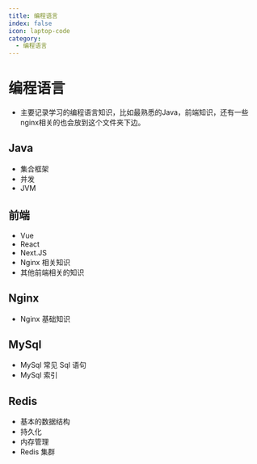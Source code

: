 ```yaml
---
title: 编程语言
index: false
icon: laptop-code
category:
  - 编程语言
---
```


# 编程语言

- 主要记录学习的编程语言知识，比如最熟悉的Java，前端知识，还有一些nginx相关的也会放到这个文件夹下边。

## Java

- 集合框架
- 并发
- JVM

## 前端

- Vue
- React
- Next.JS
- Nginx 相关知识
- 其他前端相关的知识

## Nginx

- Nginx 基础知识

## MySql

- MySql 常见 Sql 语句
- MySql 索引

## Redis

- 基本的数据结构
- 持久化
- 内存管理
- Redis 集群

